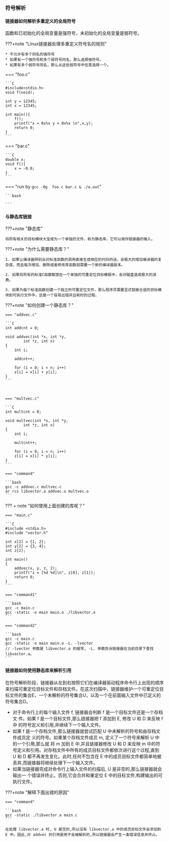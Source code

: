 ### 符号解析

#### 链接器如何解析多重定义的全局符号

函数和已初始化的全局变量是强符号，未初始化的全局变量是弱符号。



???+note "Linux链接器处理多重定义符号名的规则"

    * 不允许有多个同名的强符号
    * 如果有一个强符号和多个弱符号同名，那么选择强符号。
    * 如果有多个弱符号同名，那么从这些弱符号中任意选择一个。



=== "foo.c"

    ```C
    #include<stdio.h>
    void f(void);
    
    int y = 12345;
    int x = 12345;
    
    int main(){
        f();
        printf("x = 0x%x y = 0x%x \n",x,y);
        return 0;
    }
    ```

=== "bar.c"

    ```C
    double x;
    void f(){
        x = -0.0;
    }
    ```



=== "run by `gcc -0g  foo.c bar.c & ./a.out`"

    ```bash
    
    ```

#### 与静态库链接

???+note "静态库"

    将所有相关的目标模块大宝成为一个单独的文件，称为静态库，它可以用作链接器的输入。

???+note "为什么需要静态库？"

    1. 如果让编译器辨别出对标准函数的调用直接生成相应的代码的话，会极大的增加编译器的复杂度，而且每次增加、删除或者修改库函数就需要一个新的编译器版本。
    
    2. 如果将所有的标准C函数都放在一个单独的可重定位目标模板中，会对磁盘造成极大的浪费。
    
    3. 如果为每个标准函数创建一个独立的可重定位文件，那么程序员需要显式链接合适的目标模块到可执行文件中，这是一个容易出错并且耗时的过程。



???+note "如何创建一个静态库？"

    === "addvec.c"
    
    ```C
    int addcnt = 0;
    
    void addvec(int *x, int *y,
            int *z, int n) 
    {
        int i;
    
        addcnt++;
    
        for (i = 0; i < n; i++)
        z[i] = x[i] + y[i];
    }
    ```



    === "multvec.c"
    
    ```C
    int multcnt = 0;
    
    void multvec(int *x, int *y, 
            int *z, int n) 
    {
        int i;
    
        multcnt++;
    
        for (i = 0; i < n; i++)
        z[i] = x[i] * y[i];
    }
    ```
    
    === "command"
    
    ```bash
    gcc -c addvec.c multvec.c
    ar rcs libvector.a addvec.o multvec.o
    ```

??? + note "如何使用上面创建的库呢？"

    === "main.c"
    
    ```C
    #include <stdio.h>
    #include "vector.h"
    
    int x[2] = {1, 2};
    int y[2] = {3, 4};
    int z[2];
    
    int main() 
    {
        addvec(x, y, z, 2);
        printf("z = [%d %d]\n", z[0], z[1]);
        return 0;
    }
    ```
    
    === "command1"
    
    ```bash
    gcc -c main.c 
    gcc -static -o main main.o ./libvector.a
    ```
    
    === "command2"
    
    ```bash
    gcc -c main.c 
    gcc -static -o main main.o -L. -lvector
    // -lvector 参数是 libvector.a 的缩写, -L. 参数告诉链接器在当前目录下查找 libvector.a。
    ```



#### 链接器如何使用静态库来解析引用

在符号解析阶段，链接器从左到右按照它们在编译器驱动程序命令行上出现的顺序来扫描可重定位目标文件和存档文件。在这次扫描中，链接器维护一个可重定位目标文件的集合E，一个未解析的符号集合U，以及一个在前面输入文件中已定义的符号集合D。

* 对于命令行上的每个输入文件 f, 链接器会判断 f 是一个目标文件还是一个存档文
  件。如果 f 是一个目标文件,那么链接器把 f 添加到 E, 修改 U 和 D 来反映 f 中
  的符号定义和引用,并继续下一个输入文件。
* 如果 f 是一个存档文件,那么链接器就尝试匹配 U 中未解析的符号和由存档文件成员定
  义的符号。如果某个存档文件成员 m, 定义了一个符号来解析 U 中的一个引用,那么就
  将 m 加到 E 中,并且链接器修改 U 和 D 来反映 m 中的符号定义和引用。对存档文件中所有的成员目标文件都依次进行这个过程,直到 U 和 D 都不再发生变化。此时,任何不包含在 E 中的成员目标文件都简单地被丢弃,而链接器将继续处理下一个输入文件。
* 如果当链接器完成对命令行上输入文件的扫描后, U 是非空的,那么链接器就会输出一
  个错误并终止。否则,它会合并和重定位 E 中的目标文件,构建输出的可执行文件。

???+note "解释下面出错的原因"

    === "command"

    ```bash
    gcc -static ./libvector.a main.c
    ```

    在处理 libvector.a 时, U 是空的,所以没有 libvector.a 中的成员目标文件会添加到 E 中。因此,对 addvec 的引用是绝不会被解析的,所以链接器会产生一条错误信息并终止。
